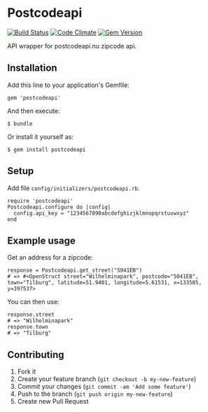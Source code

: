 # Postcodeapi

[![Build Status](https://travis-ci.org/martijnschouwe/postcodeapi.png)](https://travis-ci.org/martijnschouwe/postcodeapi) [![Code Climate](https://codeclimate.com/github/martijnschouwe/postcodeapi.png)](https://codeclimate.com/github/martijnschouwe/postcodeapi) [![Gem Version](https://badge.fury.io/rb/postcodeapi.png)](http://badge.fury.io/rb/postcodeapi)

API wrapper for postcodeapi.nu zipcode api.

## Installation

Add this line to your application's Gemfile:

    gem 'postcodeapi'

And then execute:

    $ bundle

Or install it yourself as:

    $ gem install postcodeapi

## Setup

Add file `config/initializers/postcodeapi.rb`.

    require 'postcodeapi'
    Postcodeapi.configure do |config|
      config.api_key = "1234567890abcdefghizjklmnopqrstuvwxyz"
    end

## Example usage

Get an address for a zipcode:

    response = Postcodeapi.get_street("5041EB")
    # => #<OpenStruct street="Wilhelminapark", postcode="5041EB", town="Tilburg", latitude=51.9401, longitude=5.61531, x=133505, y=397537>


You can then use:

    response.street
    # => "Wilhelminapark"
    response.town
    # => "Tilburg"

## Contributing

1. Fork it
2. Create your feature branch (`git checkout -b my-new-feature`)
3. Commit your changes (`git commit -am 'Add some feature'`)
4. Push to the branch (`git push origin my-new-feature`)
5. Create new Pull Request